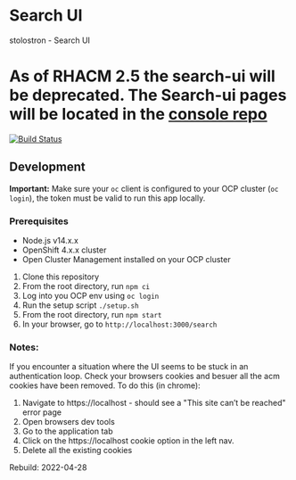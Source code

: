 # Search UI

stolostron - Search UI

# As of RHACM 2.5 the search-ui will be deprecated. The Search-ui pages will be located in the [console repo](https://github.com/stolostron/console)

[![Build Status](https://travis-ci.com/stolostron/search-ui.svg?token=HNunxniixat5Aty1fpye&branch=main)](https://travis-ci.com/stolostron/search-ui)

## Development

**Important:** Make sure your `oc` client is configured to your OCP cluster (`oc login`), the token must be valid to run this app locally.

### Prerequisites

- Node.js v14.x.x
- OpenShift 4.x.x cluster
- Open Cluster Management installed on your OCP cluster


1.  Clone this repository
2.  From the root directory, run `npm ci`
3.  Log into you OCP env using `oc login`
4.  Run the setup script `./setup.sh`
5.  From the root directory, run `npm start`
6.  In your browser, go to `http://localhost:3000/search`


### Notes:

If you encounter a situation where the UI seems to be stuck in an authentication loop. Check your browsers cookies and besuer all the acm cookies have been removed.
To do this (in chrome):
1. Navigate to https://localhost - should see a "This site can’t be reached" error page
2. Open browsers dev tools
3. Go to the application tab
4. Click on the https://localhost cookie option in the left nav.
5. Delete all the existing cookies 


Rebuild: 2022-04-28
